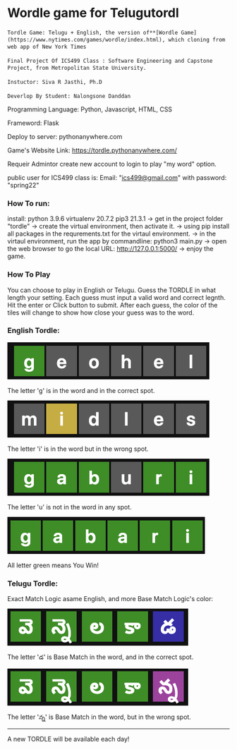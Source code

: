# Wordle game for Telugutordl

    Tordle Game: Telugu + English, the version of**[Wordle Game](https://www.nytimes.com/games/wordle/index.html), which cloning from web app of New York Times

    Final Project Of ICS499 Class : Software Engineering and Capstone Project, from Metropolitan State University.

    Instuctor: Siva R Jasthi, Ph.D

    Deverlop By Student: Nalongsone Danddan

Programming Language: Python, Javascript, HTML, CSS

Frameword: Flask

Deploy to server: pythonanywhere.com

Game's Website Link: https://tordle.pythonanywhere.com/

Requeir Admintor create new account to login to play "my word" option.

public user for ICS499 class is: Email: "ics499@gmail.com" with password: "spring22"

### How To run:
install:
    python 3.9.6
    virtualenv 20.7.2
    pip3 21.3.1
-> get in the project folder "tordle"
-> create the virtual environment, then activate it.
-> using pip install all packages in the requrements.txt for the virtaul environment.
-> in the virtaul environment, run the app by commandline: python3 main.py
-> open the web browser to go the local URL: http://127.0.0.1:5000/
-> enjoy the game.

### How To Play

You can choose to play in English or Telugu.
Guess the TORDLE in what length your setting.
Each guess must input a valid word and correct legnth.
Hit the enter or Click button to submit.
After each guess, the color of the tiles will change to show how close your guess was to the word.

### English Tordle:

![](https://github.com/ping58972/tordle/blob/main/static/img/g1.png?raw=true)

The letter 'g' is in the word and in the correct spot.

![](https://github.com/ping58972/tordle/blob/main/static/img/iy.png?raw=true)

The letter 'i' is in the word but in the wrong spot.

![](https://github.com/ping58972/tordle/blob/main/static/img/glayu1.png?raw=true)

The letter 'u' is not in the word in any spot.

![](https://github.com/ping58972/tordle/blob/main/static/img/allgreen.png?raw=true)

All letter green means You Win!

### Telugu Tordle:

Exact Match Logic asame English, and more Base Match Logic's color:

![](https://github.com/ping58972/tordle/blob/main/static/img/blue.png?raw=true)

The letter 'డ' is Base Match in the word, and in the correct spot.

![](https://github.com/ping58972/tordle/blob/main/static/img/pink.png?raw=true)

The letter 'న్న' is Base Match in the word, but in the wrong spot.

---

A new TORDLE will be available each day!  
